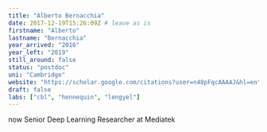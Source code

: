 ```yaml
---
title: "Alberto Bernacchia"
date: 2017-12-19T15:26:09Z # leave as is
firstname: "Alberto"
lastname: "Bernacchia"
year_arrived: "2016"
year_left: "2019"
still_around: false
status: "postdoc"
uni: "Cambridge"
website: "https://scholar.google.com/citations?user=n48pFqcAAAAJ&hl=en"
draft: false
labs: ["cbl", "hennequin", "lengyel"]
---
```


<!-- Here you might want to place some Markdown content. -->

now Senior Deep Learning Researcher at Mediatek

